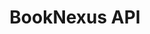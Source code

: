 ---
title: BookNexus API
dateMonthYear: April 2023
description: BookNexus API is a RESTful API that allows users to search for books and get information about them.
type: page
topic: project
link: "https://github.com/Oluwaseun241/BookNexus"
image: "/images/booknexus.jpg"
---